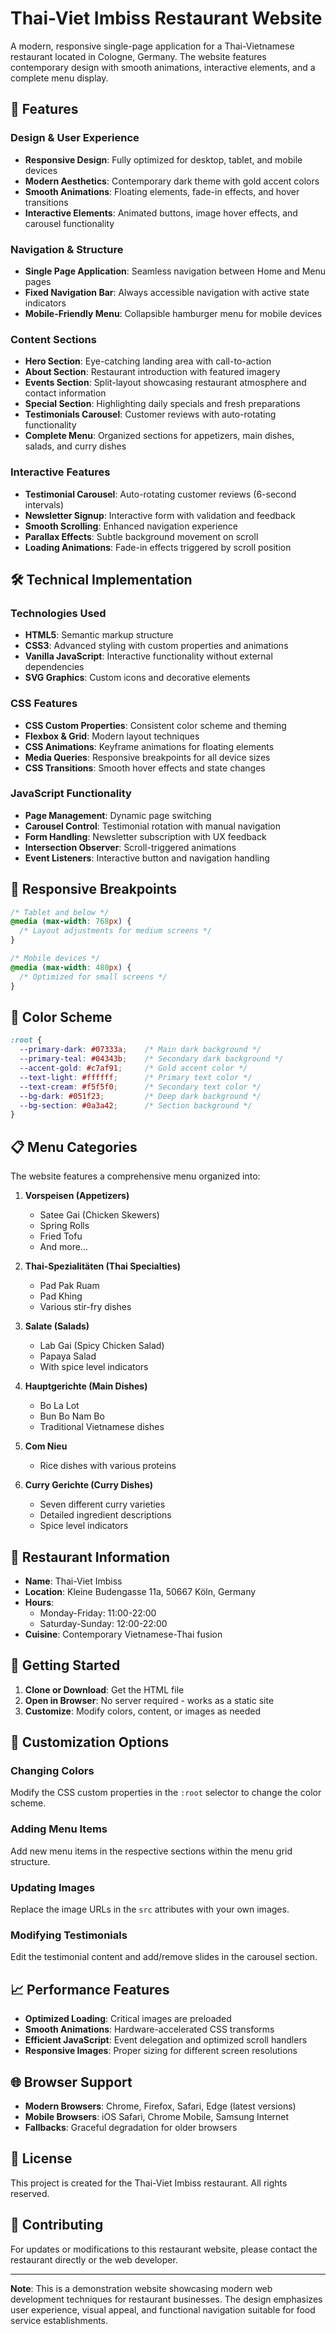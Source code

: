 # Thai-Viet Imbiss Restaurant Website

A modern, responsive single-page application for a Thai-Vietnamese restaurant located in Cologne, Germany. The website features contemporary design with smooth animations, interactive elements, and a complete menu display.

## 🌟 Features

### Design & User Experience
- **Responsive Design**: Fully optimized for desktop, tablet, and mobile devices
- **Modern Aesthetics**: Contemporary dark theme with gold accent colors
- **Smooth Animations**: Floating elements, fade-in effects, and hover transitions
- **Interactive Elements**: Animated buttons, image hover effects, and carousel functionality

### Navigation & Structure
- **Single Page Application**: Seamless navigation between Home and Menu pages
- **Fixed Navigation Bar**: Always accessible navigation with active state indicators
- **Mobile-Friendly Menu**: Collapsible hamburger menu for mobile devices

### Content Sections
- **Hero Section**: Eye-catching landing area with call-to-action
- **About Section**: Restaurant introduction with featured imagery
- **Events Section**: Split-layout showcasing restaurant atmosphere and contact information
- **Special Section**: Highlighting daily specials and fresh preparations
- **Testimonials Carousel**: Customer reviews with auto-rotating functionality
- **Complete Menu**: Organized sections for appetizers, main dishes, salads, and curry dishes

### Interactive Features
- **Testimonial Carousel**: Auto-rotating customer reviews (6-second intervals)
- **Newsletter Signup**: Interactive form with validation and feedback
- **Smooth Scrolling**: Enhanced navigation experience
- **Parallax Effects**: Subtle background movement on scroll
- **Loading Animations**: Fade-in effects triggered by scroll position

## 🛠️ Technical Implementation

### Technologies Used
- **HTML5**: Semantic markup structure
- **CSS3**: Advanced styling with custom properties and animations
- **Vanilla JavaScript**: Interactive functionality without external dependencies
- **SVG Graphics**: Custom icons and decorative elements

### CSS Features
- **CSS Custom Properties**: Consistent color scheme and theming
- **Flexbox & Grid**: Modern layout techniques
- **CSS Animations**: Keyframe animations for floating elements
- **Media Queries**: Responsive breakpoints for all device sizes
- **CSS Transitions**: Smooth hover effects and state changes

### JavaScript Functionality
- **Page Management**: Dynamic page switching
- **Carousel Control**: Testimonial rotation with manual navigation
- **Form Handling**: Newsletter subscription with UX feedback
- **Intersection Observer**: Scroll-triggered animations
- **Event Listeners**: Interactive button and navigation handling

## 📱 Responsive Breakpoints

```css
/* Tablet and below */
@media (max-width: 768px) {
  /* Layout adjustments for medium screens */
}

/* Mobile devices */
@media (max-width: 480px) {
  /* Optimized for small screens */
}
```

## 🎨 Color Scheme

```css
:root {
  --primary-dark: #07333a;    /* Main dark background */
  --primary-teal: #04343b;    /* Secondary dark background */
  --accent-gold: #c7af91;     /* Gold accent color */
  --text-light: #ffffff;      /* Primary text color */
  --text-cream: #f5f5f0;      /* Secondary text color */
  --bg-dark: #051f23;         /* Deep dark background */
  --bg-section: #0a3a42;      /* Section background */
}
```

## 📋 Menu Categories

The website features a comprehensive menu organized into:

1. **Vorspeisen (Appetizers)**
   - Satee Gai (Chicken Skewers)
   - Spring Rolls
   - Fried Tofu
   - And more...

2. **Thai-Spezialitäten (Thai Specialties)**
   - Pad Pak Ruam
   - Pad Khing
   - Various stir-fry dishes

3. **Salate (Salads)**
   - Lab Gai (Spicy Chicken Salad)
   - Papaya Salad
   - With spice level indicators

4. **Hauptgerichte (Main Dishes)**
   - Bo La Lot
   - Bun Bo Nam Bo
   - Traditional Vietnamese dishes

5. **Com Nieu**
   - Rice dishes with various proteins

6. **Curry Gerichte (Curry Dishes)**
   - Seven different curry varieties
   - Detailed ingredient descriptions
   - Spice level indicators

## 🏪 Restaurant Information

- **Name**: Thai-Viet Imbiss
- **Location**: Kleine Budengasse 11a, 50667 Köln, Germany
- **Hours**: 
  - Monday-Friday: 11:00-22:00
  - Saturday-Sunday: 12:00-22:00
- **Cuisine**: Contemporary Vietnamese-Thai fusion

## 🚀 Getting Started

1. **Clone or Download**: Get the HTML file
2. **Open in Browser**: No server required - works as a static site
3. **Customize**: Modify colors, content, or images as needed

## 🔧 Customization Options

### Changing Colors
Modify the CSS custom properties in the `:root` selector to change the color scheme.

### Adding Menu Items
Add new menu items in the respective sections within the menu grid structure.

### Updating Images
Replace the image URLs in the `src` attributes with your own images.

### Modifying Testimonials
Edit the testimonial content and add/remove slides in the carousel section.

## 📈 Performance Features

- **Optimized Loading**: Critical images are preloaded
- **Smooth Animations**: Hardware-accelerated CSS transforms
- **Efficient JavaScript**: Event delegation and optimized scroll handlers
- **Responsive Images**: Proper sizing for different screen resolutions

## 🌐 Browser Support

- **Modern Browsers**: Chrome, Firefox, Safari, Edge (latest versions)
- **Mobile Browsers**: iOS Safari, Chrome Mobile, Samsung Internet
- **Fallbacks**: Graceful degradation for older browsers

## 📝 License

This project is created for the Thai-Viet Imbiss restaurant. All rights reserved.

## 🤝 Contributing

For updates or modifications to this restaurant website, please contact the restaurant directly or the web developer.

---

**Note**: This is a demonstration website showcasing modern web development techniques for restaurant businesses. The design emphasizes user experience, visual appeal, and functional navigation suitable for food service establishments.
